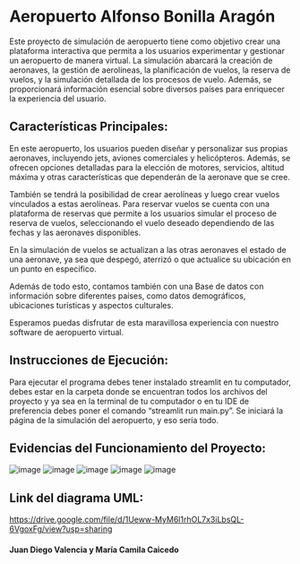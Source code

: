 # Aeropuerto Alfonso Bonilla Aragón

Este proyecto de simulación de aeropuerto tiene como objetivo crear una plataforma interactiva que permita a los usuarios experimentar y gestionar un aeropuerto de manera virtual. La simulación abarcará la creación de aeronaves, la gestión de aerolíneas, la planificación de vuelos, la reserva de vuelos, y la simulación detallada de los procesos de vuelo. Además, se proporcionará información esencial sobre diversos países para enriquecer la experiencia del usuario.

## Características Principales:

En este aeropuerto, los usuarios pueden diseñar y personalizar sus propias aeronaves, incluyendo jets, aviones comerciales y helicópteros. Además, se ofrecen opciones detalladas para la elección de motores, servicios, altitud máxima y otras características que dependerán de la aeronave que se cree.

También se tendrá la posibilidad de crear aerolíneas y luego crear vuelos vinculados a estas aerolíneas. Para reservar vuelos se cuenta con una plataforma de reservas que permite a los usuarios simular el proceso de reserva de vuelos, seleccionando el vuelo deseado dependiendo de las fechas y las aeronaves disponibles.

En la simulación de vuelos se actualizan a las otras aeronaves el estado de una aeronave, ya sea que despegó, aterrizó o que actualice su ubicación en un punto en específico.

Además de todo esto, contamos también con una Base de datos con información sobre diferentes países, como datos demográficos, ubicaciones turísticas y aspectos culturales.

Esperamos puedas disfrutar de esta maravillosa experiencia con nuestro software de aeropuerto virtual.

## Instrucciones de Ejecución:

Para ejecutar el programa debes tener instalado streamlit en tu computador, debes estar en la carpeta donde se encuentran todos los archivos del proyecto y ya sea en la terminal de tu computador o en tu IDE de preferencia debes poner el comando “streamlit run main.py”. Se iniciará la página de la simulación del aeropuerto, y eso sería todo.

## Evidencias del Funcionamiento del Proyecto:
![image](https://github.com/camicaicedof/proyecto2POO/assets/124204338/c072f829-28db-4bc9-89df-d30de118f634)
![image](https://github.com/camicaicedof/proyecto2POO/assets/124204338/99ebfc4f-0e8d-4faf-9818-26e46b081bca)
![image](https://github.com/camicaicedof/proyecto2POO/assets/124204338/18dfe694-5617-4b24-95f8-e8ca362d7ec3)
![image](https://github.com/camicaicedof/proyecto2POO/assets/124204338/18264ad9-4c95-488d-acfc-ed9ac1904443)
![image](https://github.com/camicaicedof/proyecto2POO/assets/124204338/72bbbb5f-0a4e-4191-86c7-a95b27cfaa75)

## Link del diagrama UML:
https://drive.google.com/file/d/1Ueww-MyM6l1rhOL7x3iLbsQL-6VgoxFg/view?usp=sharing
#### Juan Diego Valencia y María Camila Caicedo

